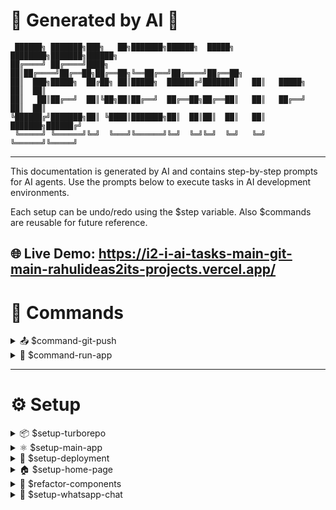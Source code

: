 # 🤖 Generated by AI 🤖

```
 ██████╗ ███████╗███╗   ██╗███████╗██████╗  █████╗ ████████╗███████╗██████╗ 
██╔════╝ ██╔════╝████╗  ██║██╔════╝██╔══██╗██╔══██╗╚══██╔══╝██╔════╝██╔══██╗
██║  ███╗█████╗  ██╔██╗ ██║█████╗  ██████╔╝███████║   ██║   █████╗  ██║  ██║
██║   ██║██╔══╝  ██║╚██╗██║██╔══╝  ██╔══██╗██╔══██║   ██║   ██╔══╝  ██║  ██║
╚██████╔╝███████╗██║ ╚████║███████╗██║  ██║██║  ██║   ██║   ███████╗██████╔╝
 ╚═════╝ ╚══════╝╚═╝  ╚═══╝╚══════╝╚═╝  ╚═╝╚═╝  ╚═╝   ╚═╝   ╚══════╝╚═════╝ 
```

---
This documentation is generated by AI and contains step-by-step prompts for AI agents.
Use the prompts below to execute tasks in AI development environments.

Each setup can be undo/redo using the $step variable.
Also $commands are reusable for future reference.

**🌐 Live Demo:** https://i2-i-ai-tasks-main-git-main-rahulideas2its-projects.vercel.app/
---

# 🔧 Commands

<details>
<summary>📤 $command-git-push</summary>

1. Commit with proper message
2. Push commits to main branch
3. Deploy to vercel

</details>

<details>
<summary>🚀 $command-run-app</summary>

1. Navigate to project root directory
2. Run development server using npm run dev
3. Open browser to localhost:5173
4. View the running application

</details>

---

# ⚙️ Setup

<details>
<summary>📦 $setup-turborepo</summary>

1. Create a new Turborepo setup without using create-turbo-app command
2. Build monorepo structure from scratch with empty apps and packages directories
3. Create package.json with workspace configuration and Turbo scripts
4. Create turbo.json with proper task pipeline configuration
5. Fix any warnings and errors in both configuration files
6. Add gitignore file
7. Add prettier.json with global approved format

</details>

<details>
<summary>⚛️ $setup-main-app</summary>

1. Build a new React application named "main" inside the ./apps directory
2. Use Vite configuration with minimal dependencies
3. Create using TypeScript
4. Install dependencies and build application
5. Update gitignore
6. Commit with proper message
7. Push to the main branch
8. Connect Vercel and deploy

</details>

<details>
<summary>🚀 $setup-deployment</summary>

1. Install Vercel CLI
2. Configure vercel.json
3. Add deployment flow

</details>

<details>
<summary>🏠 $setup-home-page</summary>

1. Setup MUI React for main app with @mui/material, @emotion/react, @emotion/styled
2. Install MUI icons with @mui/icons-material and @mui/system dependencies
3. Create MUI container with maxWidth xl for responsive layout
4. Add navbar inside container with mood-based logo on left side (Good: 🤖PILOT, Evil: 🥷HIJACK)
5. Add mood switcher on navbar right with Good (😊) and Evil (😈) icons with tooltips
6. Show sticky navbar immediately on scroll start with glassmorphic backdrop blur effect
7. Link mood switcher to control both theme mode (light/dark) and primary colors
8. Good mode: light theme with blue primary color (#1976d2)
9. Evil mode: dark theme with red primary color (#d32f2f)
10. Add centered banner under navbar with typewriting effect for mood-based headers
11. Good mode header: "Your Friendly Neighborhood AI" with "Neighborhood" in primary color
12. Evil mode header: "Your Overqualified Replacement" with "Replacement" in primary color
13. Add blinking cursor animation with primary color
14. Good mode caption: "Helping you code, write, and thrive — no world domination today."
15. Evil mode caption: "Relax... I'll take it from here (and maybe your job too)."
16. Create floating emoji effects with bubble light animations based on selected mood
17. Good mode emojis: smiling, laughing, dancing (😊, 😂, 💃, 🎉, ✨, 🌈, 😍, 🥳)
18. Evil mode emojis: evil, dark, blood themed (😈, 💀, 🩸, 🔥, ⚡, 🗡️, 🧿, 👿)
19. Add radial gradient bubble effects with backdrop blur and borders
20. Implement 8 different floating animations with rotation and translation
21. Set banner text z-index higher than floating emojis for proper layering
22. Add blur effect to emojis when they overlap with header text area
23. Enhance visual appeal with varied emoji opacity levels (15%, 20%, 35%) and blur effects
24. Add mobile responsiveness with more emojis (8 on mobile, 16 on desktop)
25. Position emojis around banner container in staggered layout to avoid content overlap
26. Add padding to banner text container for better spacing between text and emojis
27. Add MUI contained Button under banner caption with capitalized text (Good: "Explore the helpful side", Evil: "Dare to see the other side")
28. Implement automatic section fitting on scroll with smooth transitions
29. Add scroll detection to snap to nearest section automatically
30. Remove separate dark/light theme switcher and integrate with mood switcher
31. Add responsive typography sizing for mobile and desktop devices
32. Set banner section to full viewport height (100vh) with vertical centering using flex alignItems
33. Make banner container height 100vh with flex display for proper vertical alignment
34. Create conversation section with left-aligned single column layout using flex
35. Position chat card on left side of conversation section
36. Remove right column placeholder content
37. Add client, developer, and AI conversation messages with emojis
38. Highlight active AI mode message based on current theme

</details>

<details>
<summary>🔧 $refactor-components</summary>

1. Create components directory structure with ui subdirectory
2. Extract AILogo component with isEvil and primaryColor props
3. Create reusable Button component extending MUI Button with custom styling
4. Create custom MoodSwitch component with emoji icons inside switch thumb
5. Style MoodSwitch with compact size (48x26px), blue/red track colors, and smooth animation
6. Extract Banner component with floating emojis, typewriter text, and scroll button
7. Create ChatSection component with WhatsApp-style chat interface
8. Create pages directory and HomePage component combining Banner and ChatSection
9. Update App.tsx to use new component structure and remove inline components
10. Pass theme colors and state props to all components for consistency

</details>

<details>
<summary>💬 $setup-whatsapp-chat</summary>

1. Create conversation section with card-based chat interface
2. Set grid layout with vertical centering using alignItems: 'center' for entire section
3. Create compact chat container with responsive width (90% mobile, 450px desktop, max 500px)
4. Style with rounded corners (20px), border, reduced padding (p: 3), and box shadow
5. Add maxHeight constraint (80vh) to prevent section overflow
5. Add chat header with "Project Chat" title only (remove online status)
6. Create auto-height messages container without scroll for better content visibility
7. Add message input area at bottom with text field and send button
8. Style input with grey background, rounded corners, and placeholder text
9. Add circular send button with primary color and arrow icon (➤)
10. Group client and developer messages in messages container
11. Style client and developer messages with grey background and incoming border radius
12. Position AI message with right alignment using flex-end justification
8. Create conditional AI message rendering based on isEvil state
9. Good mode: Show only 🤖 AI message with "Relax. I've optimized that already." ✨
10. Evil mode: Show only 🥷 AI message with threatening response about job replacement
11. Style AI messages with primary color background, white text, and outgoing border radius
10. Add message bubbles with proper padding, borders, and maximum width (70%)
11. Use Typography caption for sender names and body2 for message content
12. Implement proper spacing between messages (mb: 3) for chat flow
13. Add emoji avatars in sender names with color coding (primary, info)
14. Add slide-in animations for conversation messages (slideInLeft for client/devs, slideInRight for AI)
15. Implement staggered animation timing (0.6s, 0.8s, 1s) for sequential message appearance
16. Create responsive tablet-shaped chat layout that displays all content without scrolling

</details>